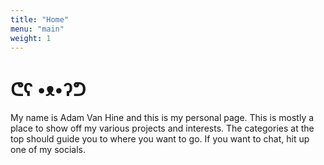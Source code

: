 ```yaml
---
title: "Home"
menu: "main"
weight: 1
---
```


# ᕦʕ •ᴥ•ʔᕤ

My name is Adam Van Hine and this is my personal page. This is mostly a place
to show off my various projects and interests. The categories at the top should
guide you to where you want to go. If you want to chat, hit up one of my
socials.
